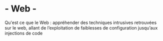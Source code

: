 # - Web -

Qu'est ce que le Web : appréhender des techniques intrusives retrouvées sur le web, allant de l’exploitation de faiblesses de configuration jusqu’aux injections de code